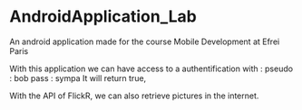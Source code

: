 # AndroidApplication_Lab
An android application made for the course Mobile Development at Efrei Paris

With this application we can have access to a authentification with :
pseudo : bob
pass : sympa
It will return true,

With the API of FlickR, we can also retrieve pictures in the internet.

